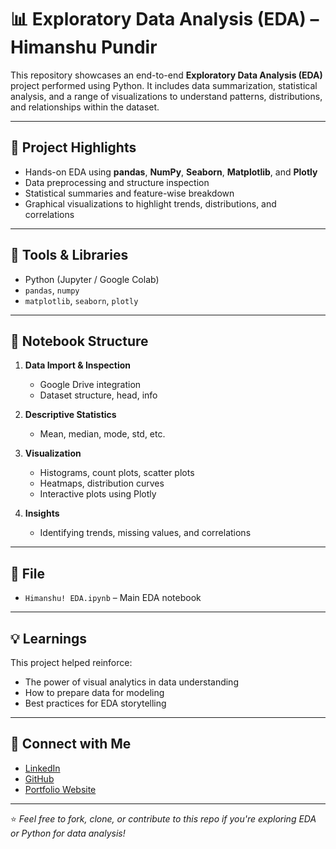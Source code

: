 # 📊 Exploratory Data Analysis (EDA) – Himanshu Pundir

This repository showcases an end-to-end **Exploratory Data Analysis (EDA)** project performed using Python. It includes data summarization, statistical analysis, and a range of visualizations to understand patterns, distributions, and relationships within the dataset.

---

## 📌 Project Highlights

- Hands-on EDA using **pandas**, **NumPy**, **Seaborn**, **Matplotlib**, and **Plotly**
- Data preprocessing and structure inspection
- Statistical summaries and feature-wise breakdown
- Graphical visualizations to highlight trends, distributions, and correlations

---

## 🧰 Tools & Libraries

- Python (Jupyter / Google Colab)
- `pandas`, `numpy`
- `matplotlib`, `seaborn`, `plotly`

---

## 📁 Notebook Structure

1. **Data Import & Inspection**
   - Google Drive integration
   - Dataset structure, head, info

2. **Descriptive Statistics**
   - Mean, median, mode, std, etc.

3. **Visualization**
   - Histograms, count plots, scatter plots
   - Heatmaps, distribution curves
   - Interactive plots using Plotly

4. **Insights**
   - Identifying trends, missing values, and correlations

---

## 📂 File

- `Himanshu! EDA.ipynb` – Main EDA notebook

---

## 💡 Learnings

This project helped reinforce:
- The power of visual analytics in data understanding
- How to prepare data for modeling
- Best practices for EDA storytelling

---

## 🔗 Connect with Me

- [LinkedIn](https://www.linkedin.com/in/himanshu-pundir/)
- [GitHub](https://github.com/Himanshupundir11)
- [Portfolio Website](https://himanshupundir4757.wixstudio.com/lucky)

---

⭐ *Feel free to fork, clone, or contribute to this repo if you're exploring EDA or Python for data analysis!*
